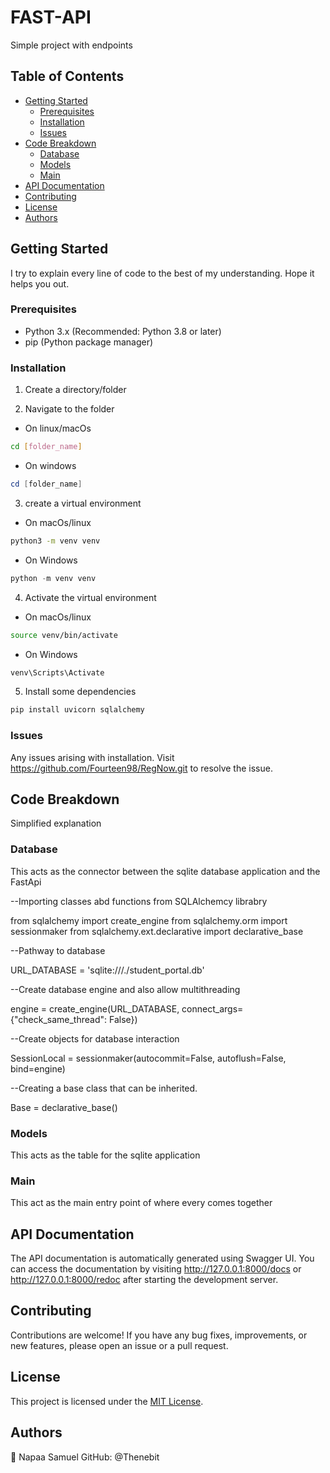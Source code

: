 # FAST-API

Simple project with endpoints

## Table of Contents

- [Getting Started](#getting-started)
  - [Prerequisites](#prerequisites)
  - [Installation](#installation)
  - [Issues](#issues)
- [Code Breakdown](#code-breakdown)
    - [Database](#database)
    - [Models](#models)
    - [Main](#main)
- [API Documentation](#api-documentation)
- [Contributing](#contributing)
- [License](#license)
- [Authors](#authors)

## Getting Started

I try to explain every line of code to the best of my understanding. Hope it helps you out.

### Prerequisites

- Python 3.x (Recommended: Python 3.8 or later)
- pip (Python package manager)

### Installation

1. Create a directory/folder

2. Navigate to the folder
- On linux/macOs
```bash
cd [folder_name]
```
- On windows
```powershell
cd [folder_name]
```

3. create a virtual environment
- On macOs/linux
```bash
python3 -m venv venv
```
- On Windows
```powershell
python -m venv venv
```
4. Activate the virtual environment
- On macOs/linux
```bash
source venv/bin/activate
```
- On Windows
```powershell
venv\Scripts\Activate
```
5. Install some dependencies
```bash or powershell
pip install uvicorn sqlalchemy
```

### Issues

Any issues arising with installation. Visit 
https://github.com/Fourteen98/RegNow.git to resolve the issue.

## Code Breakdown

Simplified explanation

### Database

This acts as the connector between the sqlite database application and the FastApi

--Importing classes abd functions from SQLAlchemcy librabry

from sqlalchemy import create_engine
from sqlalchemy.orm import sessionmaker
from sqlalchemy.ext.declarative import declarative_base

--Pathway to database

URL_DATABASE = 'sqlite:///./student_portal.db'

--Create database engine and also allow multithreading

engine = create_engine(URL_DATABASE, connect_args={"check_same_thread": False})

--Create objects for database interaction

SessionLocal = sessionmaker(autocommit=False, autoflush=False, bind=engine)

--Creating a base class that can be inherited.

Base = declarative_base()

### Models

This acts as the table for the sqlite application

### Main

This act as the main entry point of where every comes together

## API Documentation
The API documentation is automatically generated using Swagger UI. You can access the documentation by visiting http://127.0.0.1:8000/docs or http://127.0.0.1:8000/redoc after starting the development server.

## Contributing
Contributions are welcome! If you have any bug fixes, improvements, or new features, please open an issue or a pull request.

## License
This project is licensed under the [MIT License](LICENSE).

## Authors
👤 Napaa Samuel
GitHub: @Thenebit